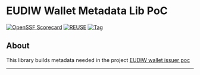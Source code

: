 # EUDIW Wallet Metadata Lib PoC

[![OpenSSF Scorecard](https://api.scorecard.dev/projects/github.com/janderssonse/eudiw-wallet-metadata-lib-poc/badge?style=for-the-badge)](https://scorecard.dev/viewer/?uri=github.com/janderssonse/eudiw-wallet-metadata-lib-poc)
[![REUSE](https://img.shields.io/badge/dynamic/json?url=https%3A%2F%2Fapi.reuse.software%2Fstatus%2Fgithub.com%2Fdiggsweden%2Feudiw-wallet-metadata-lib-poc&query=status&style=for-the-badge&label=REUSE)](https://api.reuse.software/info/github.com/diggsweden/eudiw-wallet-metadata-lib-poc)
[![Tag](https://img.shields.io/github/v/tag/janderssonse/eudiw-wallet-metadata-lib-poc?style=for-the-badge&color=yellow)](https://github.com/janderssonse/eudiw-wallet-metadata-lib-poc/tags)

## About

This library builds metadata needed in the project [EUDIW wallet issuer poc](https://github.com/diggsweden/eudiw-wallet-issuer-poc)


---